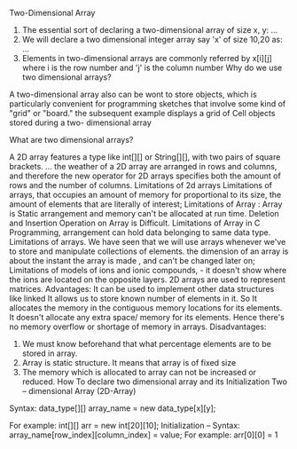 Two-Dimensional Array
1. The essential sort of declaring a two-dimensional array of size x, y: ...
2. We will declare a two dimensional integer array say 'x' of size 10,20 as: ...
3. Elements in two-dimensional arrays are commonly referred by x[i][j] where i is the row number and 'j' is the column
number
Why do we use two dimensional arrays?

A two-dimensional array also can be wont to store objects, which is particularly convenient for programming sketches
that involve some kind of "grid" or "board." the subsequent example displays a grid of Cell objects stored during a two-
dimensional array

What are two dimensional arrays?

A 2D array features a type like int[][] or String[][], with two pairs of square brackets. ... the weather of a 2D array are
arranged in rows and columns, and therefore the new operator for 2D arrays specifies both the amount of rows and the
number of columns.
Limitations of 2d arrays
Limitations of arrays, that occupies an amount of memory for proportional to its size, the amount of elements that are
literally of interest;
Limitations of Array : Array is Static arrangement and memory can't be allocated at run time. Deletion and Insertion
Operation on Array is Difficult.
Limitations of Array in C Programming, arrangement can hold data belonging to same data type. Limitations of arrays.
We have seen that we will use arrays whenever we've to store and manipulate collections of elements. the dimension
of an array is about the instant the array is made , and can't be changed later on;
Limitations of models of ions and ionic compounds, - it doesn't show where the ions are located on the opposite layers.
2D arrays are used to represent matrices.
Advantages:
It can be used to implement other data structures like linked It allows us to store known number of elements in it. So It
allocates the memory in the contiguous memory locations for its elements. It doesn't allocate any extra space/ memory
for its elements. Hence there's no memory overflow or shortage of memory in arrays.
Disadvantages:

1. We must know beforehand that what percentage elements are to be stored in array.
2. Array is static structure. It means that array is of fixed size
3. The memory which is allocated to array can not be increased or reduced.
How To declare two dimensional array and its Initialization
Two – dimensional Array (2D-Array)

Syntax: data_type[][] array_name = new data_type[x][y];

For example: int[][] arr = new int[20][10];
Initialization –
Syntax: array_name[row_index][column_index] = value;
For example: arr[0][0] = 1
